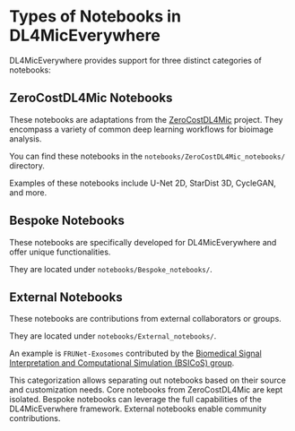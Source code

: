 # Types of Notebooks in DL4MicEverywhere

DL4MicEverywhere provides support for three distinct categories of notebooks:

## ZeroCostDL4Mic Notebooks

These notebooks are adaptations from the [ZeroCostDL4Mic](https://github.com/HenriquesLab/ZeroCostDL4Mic) project. They encompass a variety of common deep learning workflows for bioimage analysis.

You can find these notebooks in the `notebooks/ZeroCostDL4Mic_notebooks/` directory.

Examples of these notebooks include U-Net 2D, StarDist 3D, CycleGAN, and more.

## Bespoke Notebooks 

These notebooks are specifically developed for DL4MicEverywhere and offer unique functionalities. 

They are located under `notebooks/Bespoke_notebooks/`.

## External Notebooks

These notebooks are contributions from external collaborators or groups.

They are located under `notebooks/External_notebooks/`.

An example is `FRUNet-Exosomes` contributed by the [Biomedical Signal Interpretation and Computational Simulation (BSICoS) group](https://github.com/BSEL-UC3M).

This categorization allows separating out notebooks based on their source and customization needs. Core notebooks from ZeroCostDL4Mic are kept isolated. Bespoke notebooks can leverage the full capabilities of the DL4MicEverwhere framework. External notebooks enable community contributions.
